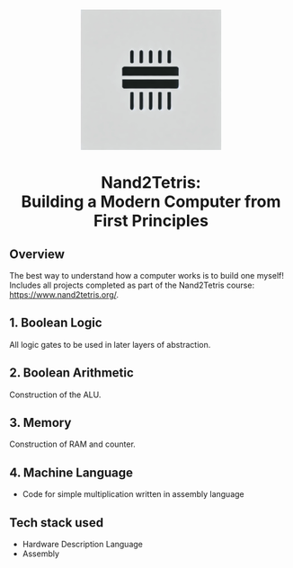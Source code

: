 <h1 align="center">
    <img src="https://raw.githubusercontent.com/em-baggie/N2T/main/N2TLogo1.webp" alt="N2T logo" height="250">
    <br/>
    <br/>
    Nand2Tetris:<br/>Building a Modern Computer from First Principles
</h1>

## Overview

The best way to understand how a computer works is to build one myself! Includes all projects completed as part of the Nand2Tetris course: https://www.nand2tetris.org/.

## 1. Boolean Logic
All logic gates to be used in later layers of abstraction.

## 2. Boolean Arithmetic
Construction of the ALU.

## 3. Memory
Construction of RAM and counter.

## 4. Machine Language
- Code for simple multiplication written in assembly language

## Tech stack used
- Hardware Description Language
- Assembly
